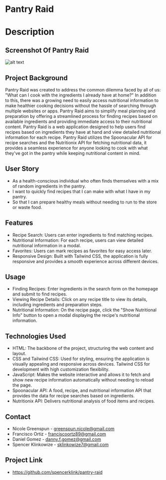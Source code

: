 # Pantry Raid

# Description
## Screenshot Of Pantry Raid
![alt text](assets/images/pantrysc.jpeg "screenshot of pantry raid")

## Project Background
Pantry Raid was created to address the common dilemma faced by all of us: "What can I cook with the ingredients I already have at home?" In addition to this, there was a growing need to easily access nutritional information to make healthier cooking decisions without the hassle of searching through multiple websites or apps. Pantry Raid aims to simplify meal planning and preparation by offering a streamlined process for finding recipes based on available ingredients and providing immediate access to their nutritional content. Pantry Raid is a web application designed to help users find recipes based on ingredients they have at hand and view detailed nutritional information for each recipe. Pantry Raid utilizes the Spoonacular API for recipe searches and the Nutritionix API for fetching nutritional data, it provides a seamless experience for anyone looking to cook with what they've got in the pantry while keeping nutritional content in mind.

## User Story
 * As a health-conscious individual who often finds themselves with a mix of random ingredients in the pantry.
 * I want to quickly find recipes that I can make with what I have in my pantry.
 * So that I can prepare healthy meals without needing to run to the store or waste food.

## Features
 * Recipe Search: Users can enter ingredients to find matching recipes.
 * Nutritional Information: For each recipe, users can view detailed nutritional information in a modal.
 * Favorites: Users can mark recipes as favorites for easy access later.
 * Responsive Design: Built with Tailwind CSS, the application is fully responsive and provides a smooth experience across different devices.

## Usage
 * Finding Recipes: Enter ingredients in the search form on the homepage and submit to find recipes.
 * Viewing Recipe Details: Click on any recipe title to view its details, including ingredients and preparation steps.
 * Nutritional Information: On the recipe page, click the "Show Nutritional Info" button to open a modal displaying the recipe's nutritional information.

## Technologies Used
 * HTML: The backbone of the project, structuring the web content and layout.
 * CSS and Tailwind CSS: Used for styling, ensuring the application is visually appealing and responsive across devices. Tailwind CSS for development with high customization flexibility.
 * JavaScript: Makes the website interactive and allows it to fetch and show new recipe information automatically without needing to reload the page.
 * Spoonacular API: A food, recipe, and nutritional information API that provides the data for recipe searches based on ingredients.
 * Nutritionix API: Delivers nutritional analysis of food items and recipes.

## Contact
 * Nicole Greenspun - greenspun.nicole@gmail.com
 * Francisco Ortiz - franciscoortz89@gmail.com
 * Daniel Gomez - danny.f.gomez@gmail.com
 * Spencer Klinkowize - sklinkowize7@gmail.com

## Project Link
 * https://github.com/spencerklink/pantry-raid

